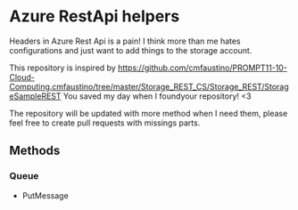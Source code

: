 # Azure RestApi helpers

Headers in Azure Rest Api is a pain! I think more than me hates configurations and just want to add things to the storage account.

This repository is inspired by https://github.com/cmfaustino/PROMPT11-10-Cloud-Computing.cmfaustino/tree/master/Storage_REST_CS/Storage_REST/StorageSampleREST You saved my day when I foundyour repository! <3

The repository will be updated with more method when I need them, please feel free to create pull requests with missings parts.

## Methods

### Queue
* PutMessage
